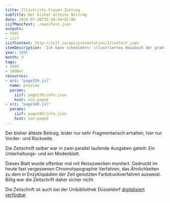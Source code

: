 ```yaml
---
title: Illustrirte Frauen-Zeitung
subTitle: Der bisher älteste Beitrag
date: 2022-07-26T15:54:49+02:00
iiifManifest: ./manifest.json
outputs:
- html
- iiif
iiifContext: http://iiif.io/api/presentation/2/context.json
itemDescription: 'Ich kann schneidern: illustriertes Hausbuch der praktischen Schneiderei von Antonie Steimann, Ullstein, Berlin 1908. <a class="worldcat" href="http://www.worldcat.org/oclc/312332207">&nbsp;</a>'
year: 1895
month: 3
tags:
- 1895
- 1890er
resources:
- src: "page339.jxl"
  name: preview
  params:
    iiif: page339/info.json
    hint: non-paged
- src: "page340.jxl"
  params:
    iiif: page340/info.json
    hint: non-paged
---
```


Der bisher älteste Beitrag, leider nur sehr Fragmentarisch erhalten, hier nur Vorder- und Rückseite.
<!--more-->
Die Zeitschrift selber war in zwei parallel laufende Ausgaben geteilt: Ein Unterhaltungs- und ein Modenblatt.

Dieses Blatt wurde offenbar mal mit Reisszwecken montiert. Gedruckt im heute fast vergessenen Chromotypographie Verfahren, das Ähnlichkeiten zu dem in Enzyklopädien der Zeit genutzten Farbdruckverfahren ausweist. Billig war die Zeitschrift daher sicher nicht.

Die Zeitschrift ist auch bei der Unibibliothek Düsseldorf [digitalisiert verfügbar](https://digital.ub.uni-duesseldorf.de/ihd/periodical/pageview/3118290)
